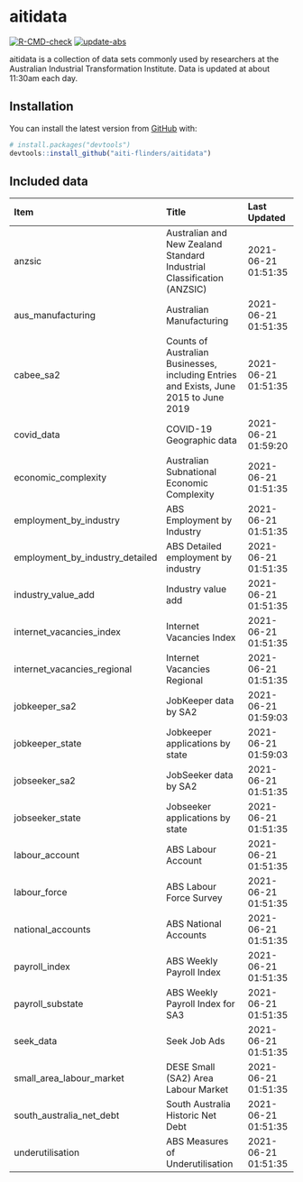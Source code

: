
<!-- README.md is generated from README.Rmd. Please edit that file -->

# aitidata

<!-- badges: start -->

[![R-CMD-check](https://github.com/aiti-flinders/aitidata/actions/workflows/R-CMD-check.yaml/badge.svg)](https://github.com/aiti-flinders/aitidata/actions/workflows/R-CMD-check.yaml)
[![update-abs](https://github.com/aiti-flinders/aitidata/workflows/update-abs/badge.svg)](https://github.com/aiti-flinders/aitidata/actions)
<!-- badges: end -->

aitidata is a collection of data sets commonly used by researchers at
the Australian Industrial Transformation Institute. Data is updated at
about 11:30am each day.

## Installation

You can install the latest version from [GitHub](https://github.com/)
with:

``` r
# install.packages("devtools")
devtools::install_github("aiti-flinders/aitidata")
```

## Included data

| Item                               | Title                                                                                 | Last Updated        |
| :--------------------------------- | :------------------------------------------------------------------------------------ | :------------------ |
| anzsic                             | Australian and New Zealand Standard Industrial Classification (ANZSIC)                | 2021-06-21 01:51:35 |
| aus\_manufacturing                 | Australian Manufacturing                                                              | 2021-06-21 01:51:35 |
| cabee\_sa2                         | Counts of Australian Businesses, including Entries and Exists, June 2015 to June 2019 | 2021-06-21 01:51:35 |
| covid\_data                        | COVID-19 Geographic data                                                              | 2021-06-21 01:59:20 |
| economic\_complexity               | Australian Subnational Economic Complexity                                            | 2021-06-21 01:51:35 |
| employment\_by\_industry           | ABS Employment by Industry                                                            | 2021-06-21 01:51:35 |
| employment\_by\_industry\_detailed | ABS Detailed employment by industry                                                   | 2021-06-21 01:51:35 |
| industry\_value\_add               | Industry value add                                                                    | 2021-06-21 01:51:35 |
| internet\_vacancies\_index         | Internet Vacancies Index                                                              | 2021-06-21 01:51:35 |
| internet\_vacancies\_regional      | Internet Vacancies Regional                                                           | 2021-06-21 01:51:35 |
| jobkeeper\_sa2                     | JobKeeper data by SA2                                                                 | 2021-06-21 01:59:03 |
| jobkeeper\_state                   | Jobkeeper applications by state                                                       | 2021-06-21 01:59:03 |
| jobseeker\_sa2                     | JobSeeker data by SA2                                                                 | 2021-06-21 01:51:35 |
| jobseeker\_state                   | Jobseeker applications by state                                                       | 2021-06-21 01:51:35 |
| labour\_account                    | ABS Labour Account                                                                    | 2021-06-21 01:51:35 |
| labour\_force                      | ABS Labour Force Survey                                                               | 2021-06-21 01:51:35 |
| national\_accounts                 | ABS National Accounts                                                                 | 2021-06-21 01:51:35 |
| payroll\_index                     | ABS Weekly Payroll Index                                                              | 2021-06-21 01:51:35 |
| payroll\_substate                  | ABS Weekly Payroll Index for SA3                                                      | 2021-06-21 01:51:35 |
| seek\_data                         | Seek Job Ads                                                                          | 2021-06-21 01:51:35 |
| small\_area\_labour\_market        | DESE Small (SA2) Area Labour Market                                                   | 2021-06-21 01:51:35 |
| south\_australia\_net\_debt        | South Australia Historic Net Debt                                                     | 2021-06-21 01:51:35 |
| underutilisation                   | ABS Measures of Underutilisation                                                      | 2021-06-21 01:51:35 |
